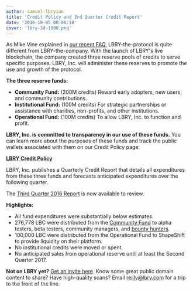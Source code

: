 ```yaml
---
author: samuel-lbryian
title: 'Credit Policy and 3rd Quarter Credit Report'
date: '2016-10-05 00:06:18'
cover: 'lbry-3d-1000.png'
---
```


As Mike Vine explained in [our recent FAQ](/news/reddit-ama-answers#whatis), LBRY-the-protocol is quite different from LBRY-the-company. With the launch of LBRY's live blockchain, the company created three reserve pools of credits to serve specific purposes. LBRY, Inc. will administer these reserves to promote the use and growth of the protocol.

**The three reserve funds:**

- **Community Fund:** (200M credits) Reward early adopters, new users, and community contributions.
- **Institutional Fund:** (100M credits) For strategic partnerships or assistance with charities, non-profits, and other institutions.
- **Operational Fund:** (100M credits) To allow LBRY, Inc. to function and profit.

**LBRY, Inc. is committed to transparency in our use of these funds.** You can learn more about the purposes of these funds and track the public wallets associated with them on our Credit Policy page:

[**LBRY Credit Policy**](/faq/credit-policy)

LBRY, Inc. publishes a Quarterly Credit Report that details all expenditures from these three funds and forecasts anticipated expenditures over the following quarter.

The [Third Quarter 2016 Report](/faq/quarterly-report-3q-2016) is now available to review.

**Highlights:**

- All fund expenditures were substantially below estimates.
- 276,778 LBC were distributed from the [Community Fund](https://docs.google.com/spreadsheets/d/1zPG58YuLPqpB3yzypntRWouoEVc4saDOifpnvnwS8Rc/edit?ts=57f28d0e#gid=0) to alpha testers, beta testers, community managers, and [bounty hunters](/bounty).
- 100,000 LBC were distributed from the Operational Fund to ShapeShift to provide liquidity on their platform.
- No institutional credits were moved or spent.
- No anticipated sales from operational reserve until at least the Second Quarter 2017.

**Not on LBRY yet?** [Get an invite here](/get). Know some great public domain content to share? Have high-quality scans? Email [reilly@lbry.com](mailto:reilly@lbry.com) for a trip to the front of the line.
